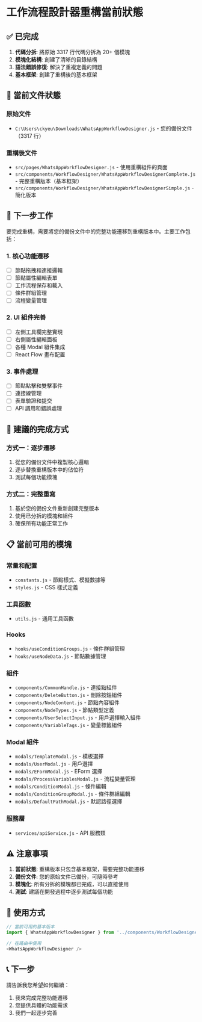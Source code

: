 # 工作流程設計器重構當前狀態

## ✅ 已完成

1. **代碼分拆**: 將原始 3317 行代碼分拆為 20+ 個模塊
2. **模塊化結構**: 創建了清晰的目錄結構
3. **語法錯誤修復**: 解決了重複定義的問題
4. **基本框架**: 創建了重構後的基本框架

## 📁 當前文件狀態

### 原始文件
- `C:\Users\ckyeu\Downloads\WhatsAppWorkflowDesigner.js` - 您的備份文件（3317 行）

### 重構後文件
- `src/pages/WhatsAppWorkflowDesigner.js` - 使用重構組件的頁面
- `src/components/WorkflowDesigner/WhatsAppWorkflowDesignerComplete.js` - 完整重構版本（基本框架）
- `src/components/WorkflowDesigner/WhatsAppWorkflowDesignerSimple.js` - 簡化版本

## 🔄 下一步工作

要完成重構，需要將您的備份文件中的完整功能遷移到重構版本中。主要工作包括：

### 1. 核心功能遷移
- [ ] 節點拖拽和連接邏輯
- [ ] 節點屬性編輯表單
- [ ] 工作流程保存和載入
- [ ] 條件群組管理
- [ ] 流程變量管理

### 2. UI 組件完善
- [ ] 左側工具欄完整實現
- [ ] 右側屬性編輯面板
- [ ] 各種 Modal 組件集成
- [ ] React Flow 畫布配置

### 3. 事件處理
- [ ] 節點點擊和雙擊事件
- [ ] 連接線管理
- [ ] 表單驗證和提交
- [ ] API 調用和錯誤處理

## 🎯 建議的完成方式

### 方式一：逐步遷移
1. 從您的備份文件中複製核心邏輯
2. 逐步替換重構版本中的佔位符
3. 測試每個功能模塊

### 方式二：完整重寫
1. 基於您的備份文件重新創建完整版本
2. 使用已分拆的模塊和組件
3. 確保所有功能正常工作

## 📋 當前可用的模塊

### 常量和配置
- `constants.js` - 節點樣式、模擬數據等
- `styles.js` - CSS 樣式定義

### 工具函數
- `utils.js` - 通用工具函數

### Hooks
- `hooks/useConditionGroups.js` - 條件群組管理
- `hooks/useNodeData.js` - 節點數據管理

### 組件
- `components/CommonHandle.js` - 連接點組件
- `components/DeleteButton.js` - 刪除按鈕組件
- `components/NodeContent.js` - 節點內容組件
- `components/NodeTypes.js` - 節點類型定義
- `components/UserSelectInput.js` - 用戶選擇輸入組件
- `components/VariableTags.js` - 變量標籤組件

### Modal 組件
- `modals/TemplateModal.js` - 模板選擇
- `modals/UserModal.js` - 用戶選擇
- `modals/EFormModal.js` - EForm 選擇
- `modals/ProcessVariablesModal.js` - 流程變量管理
- `modals/ConditionModal.js` - 條件編輯
- `modals/ConditionGroupModal.js` - 條件群組編輯
- `modals/DefaultPathModal.js` - 默認路徑選擇

### 服務層
- `services/apiService.js` - API 服務類

## ⚠️ 注意事項

1. **當前狀態**: 重構版本只包含基本框架，需要完整功能遷移
2. **備份文件**: 您的原始文件已備份，可隨時參考
3. **模塊化**: 所有分拆的模塊都已完成，可以直接使用
4. **測試**: 建議在開發過程中逐步測試每個功能

## 🚀 使用方式

```javascript
// 當前可用的基本版本
import { WhatsAppWorkflowDesigner } from '../components/WorkflowDesigner';

// 在路由中使用
<WhatsAppWorkflowDesigner />
```

## 📞 下一步

請告訴我您希望如何繼續：
1. 我來完成完整功能遷移
2. 您提供具體的功能需求
3. 我們一起逐步完善

